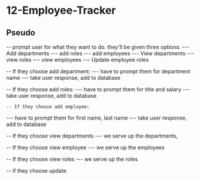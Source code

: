 # 12-Employee-Tracker

## Pseudo

-- prompt user for what they want to do. they'll be given three options:
--- Add departments
--- add roles
--- add employees
--- View departments
--- view roles
--- view employees
--- Update employee roles

-- If they choose add department:
--- have to prompt them for department name
--- take user response, add to database

-- If they choose add roles:
--- have to prompt them for title and salary
--- take user response, add to database

    -- If they choose add employee:

--- have to prompt them for first name, last name
--- take user response, add to database

-- If they choose view departments
--- we serve up the departments,

-- If they choose view employee
--- we serve up the employees

-- If they choose view roles
--- we serve up the roles

-- if they choose update

